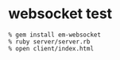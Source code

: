 websocket test
==============

    % gem install em-websocket
    % ruby server/server.rb
    % open client/index.html
